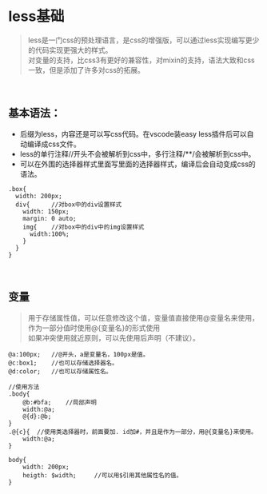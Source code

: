 # less基础
> less是一门css的预处理语言，是css的增强版，可以通过less实现编写更少的代码实现更强大的样式。<br/>
对变量的支持，比css3有更好的兼容性，对mixin的支持，语法大致和css一致，但是添加了许多对css的拓展。

<br/>

基本语法：
---
- 后缀为less，内容还是可以写css代码。在vscode装easy less插件后可以自动编译成css文件。
- less的单行注释//开头不会被解析到css中，多行注释/**/会被解析到css中。
- 可以在外围的选择器样式里面写里面的选择器样式，编译后会自动变成css的语法。
```
.box{
  width: 200px;
  div{		//对box中的div设置样式
    width: 150px;
    margin: 0 auto;
    img{	//对box中的div中的img设置样式
      width:100%;
    }
  }
}
```

<br/>

变量
---
> 用于存储属性值，可以任意修改这个值，变量值直接使用@变量名来使用，作为一部分值时使用@{变量名}的形式使用<br/>
如果冲突使用就近原则，可以先使用后声明（不建议）。

```
@a:100px;	//@开头，a是变量名，100px是值。
@c:box1;	//也可以存储选择器名。
@d:color;	//也可以存储属性名。

//使用方法
.body{
	@b:#bfa;	//局部声明
	width:@a;
	@{d}:@b;
}
.@{c}{	//使用类选择器时，前面要加. id加#，并且是作为一部分，用@{变量名}来使用。
	width:@a;
}
```

```
body{
	width: 200px;
	heigth: $width;		//可以用$引用其他属性名的值。
}
```
